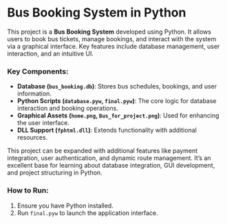 # Bus Booking System in Python

This project is a **Bus Booking System** developed using Python. It allows users to book bus tickets, manage bookings, and interact with the system via a graphical interface. Key features include database management, user interaction, and an intuitive UI.

### Key Components:
- **Database (`bus_booking.db`)**: Stores bus schedules, bookings, and user information.
- **Python Scripts (`database.pyw`, `final.pyw`)**: The core logic for database interaction and booking operations.
- **Graphical Assets (`home.png`, `Bus_for_project.png`)**: Used for enhancing the user interface.
- **DLL Support (`fphtml.dll`)**: Extends functionality with additional resources.

This project can be expanded with additional features like payment integration, user authentication, and dynamic route management. It’s an excellent base for learning about database integration, GUI development, and project structuring in Python.

### How to Run:
1. Ensure you have Python installed.
2. Run `final.pyw` to launch the application interface.

